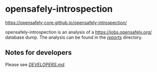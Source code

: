 # opensafely-introspection

<https://opensafely-core.github.io/opensafely-introspection/>

opensafely-introspection is an analysis of a <https://jobs.opensafely.org/> database dump.
The analysis can be found in the [*reports*](reports) directory.

## Notes for developers

Please see [_DEVELOPERS.md_](DEVELOPERS.md).
